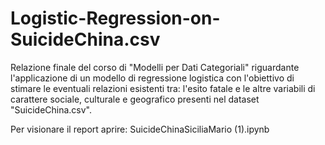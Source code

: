 # Logistic-Regression-on-SuicideChina.csv
Relazione finale del corso di "Modelli per Dati Categoriali" riguardante l'applicazione di un modello di regressione logistica con l'obiettivo di stimare le eventuali relazioni esistenti tra: l'esito fatale e le altre variabili di carattere sociale, culturale e geografico presenti nel dataset "SuicideChina.csv". 


Per visionare il report aprire: SuicideChinaSiciliaMario (1).ipynb
